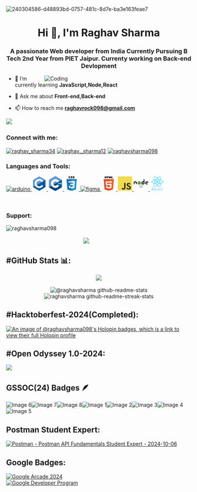 ![240304586-d48893bd-0757-481c-8d7e-ba3e163feae7](https://github.com/user-attachments/assets/2aabe3ad-c9c5-48e4-becd-352c105d0f67)

<h1 align="center">Hi 👋, I'm Raghav Sharma</h1>
<h3 align="center">A passionate Web developer from India Currently Pursuing B Tech 2nd Year from PIET Jaipur. Currenty working on Back-end Devlopment</h3>
<img align="right" alt="Coding" width="400" src="https://cdn.dribbble.com/users/1162077/screenshots/3848914/programmer.gif">



- 🌱 I’m currently learning **JavaScript,Node,React**

- 💬 Ask me about **Front-end,Back-end**

- 📫 How to reach me **raghavrock098@gmail.com**
<img src="https://user-images.githubusercontent.com/74038190/212284100-561aa473-3905-4a80-b561-0d28506553ee.gif" width="900">
<h3 align="left">Connect with me:</h3>
<p align="left">
<a href="https://twitter.com/raghav_sharma34" target="blank"><img align="center" src="https://raw.githubusercontent.com/rahuldkjain/github-profile-readme-generator/master/src/images/icons/Social/twitter.svg" alt="raghav_sharma34" height="30" width="40" /></a>
<a href="https://instagram.com/raghav._sharma12" target="blank"><img align="center" src="https://raw.githubusercontent.com/rahuldkjain/github-profile-readme-generator/master/src/images/icons/Social/instagram.svg" alt="raghav._sharma12" height="30" width="40" /></a>
<a href="https://linkedin.com/in/raghavsharma098" target="blank"><img align="center" src="https://raw.githubusercontent.com/rahuldkjain/github-profile-readme-generator/master/src/images/icons/Social/linked-in-alt.svg" alt="raghavsharma098" height="30" width="40" /></a>  
</p>

<h3 align="left">Languages and Tools:</h3>
<p align="left"> <a href="https://www.arduino.cc/" target="_blank" rel="noreferrer"> <img src="https://cdn.worldvectorlogo.com/logos/arduino-1.svg" alt="arduino" width="40" height="40"/> </a> <a href="https://www.cprogramming.com/" target="_blank" rel="noreferrer"> <img src="https://raw.githubusercontent.com/devicons/devicon/master/icons/c/c-original.svg" alt="c" width="40" height="40"/> </a> <a href="https://www.w3schools.com/cpp/" target="_blank" rel="noreferrer"> <img src="https://raw.githubusercontent.com/devicons/devicon/master/icons/cplusplus/cplusplus-original.svg" alt="cplusplus" width="40" height="40"/> </a> <a href="https://www.w3schools.com/css/" target="_blank" rel="noreferrer"> <img src="https://raw.githubusercontent.com/devicons/devicon/master/icons/css3/css3-original-wordmark.svg" alt="css3" width="40" height="40"/> </a> <a href="https://www.figma.com/" target="_blank" rel="noreferrer"> <img src="https://www.vectorlogo.zone/logos/figma/figma-icon.svg" alt="figma" width="40" height="40"/> </a> <a href="https://www.w3.org/html/" target="_blank" rel="noreferrer"> <img src="https://raw.githubusercontent.com/devicons/devicon/master/icons/html5/html5-original-wordmark.svg" alt="html5" width="40" height="40"/> </a> <a href="https://developer.mozilla.org/en-US/docs/Web/JavaScript" target="_blank" rel="noreferrer"> <img src="https://raw.githubusercontent.com/devicons/devicon/master/icons/javascript/javascript-original.svg" alt="javascript" width="40" height="40"/> </a> <a href="https://nodejs.org" target="_blank" rel="noreferrer"> <img src="https://raw.githubusercontent.com/devicons/devicon/master/icons/nodejs/nodejs-original-wordmark.svg" alt="nodejs" width="40" height="40"/> </a> <a href="https://reactjs.org/" target="_blank" rel="noreferrer"> <img src="https://raw.githubusercontent.com/devicons/devicon/master/icons/react/react-original-wordmark.svg" alt="react" width="40" height="40"/> </a> </p>
<br>
<h3 align="left">Support:</h3>
<p><a href="https://ko-fi.com/raghavsharma098"> <img align="left" src="https://cdn.ko-fi.com/cdn/kofi3.png?v=3" height="50" width="210" alt="raghavsharma098" /></a></p><br><br>
<img src="https://user-images.githubusercontent.com/74038190/212284100-561aa473-3905-4a80-b561-0d28506553ee.gif" width="900">

<h2>#GitHub Stats 📊:</h2>

<p align="center">
<img src="https://github-readme-stats.vercel.app/api/top-langs/?username=raghavsharma098&theme=white&layout=compact"width="48%"/> 
</p>  

<p align="center">
    <img src="https://github-readme-stats-one-bice.vercel.app/api?username=raghavsharma098&show_icons=true&count_private=true&hide_border=true&role=OWNER,ORGANIZATION_MEMBER,COLLABORATOR" width="45%" alt="@raghavsharma github-readme-stats">
  </a>
    <img src="https://github-readme-streak-stats.herokuapp.com?user=raghavsharma098&theme=white&hide_border=true&date_format=M%20j%5B%2C%20Y%5D" width="45%" alt="raghavsharma github-readme-streak-stats">
  </a>
<h2>#Hacktoberfest-2024(Completed):</h2>

[![An image of @raghavsharma098's Holopin badges, which is a link to view their full Holopin profile](https://holopin.me/raghavsharma098)](https://holopin.io/@raghavsharma098)

<h2>#Open Odyssey 1.0-2024:</h2>

<a href="https://credsverse.com/credentials/66b68f34-2840-4d42-bc77-5dc5dbc54a40">
    <img src="https://github.com/user-attachments/assets/18e06fc3-8915-4253-9b81-a13b0f77385a" width="100">
</a>



<h2>GSSOC(24) Badges 🪶</h2>

<img src="https://github.com/user-attachments/assets/96868c30-8c75-4917-a895-d1482eaf1721" alt="Image 6" width="100" /><img src="https://github.com/user-attachments/assets/bce9f02c-88ab-4ae7-b788-1695c8ebf55b" alt="Image 7" width="100" /><img src="https://github.com/user-attachments/assets/c4d7592f-cb8f-4f93-a495-278242fa8faa" alt="Image 8" width="100" /><img src="https://github.com/user-attachments/assets/330d5635-5b4c-48d0-be13-8a645a468315" alt="Image 1" width="100" /><img src="https://github.com/user-attachments/assets/e4e576a8-750c-4662-9096-9f0988b06765" alt="Image 2" width="100" /><img src="https://github.com/user-attachments/assets/a6723f1d-9e68-45b7-b990-08a128cba6d4" alt="Image 3" width="100" /><img src="https://github.com/user-attachments/assets/6723efc1-2d80-44d4-b498-e11f38cfa7e2" alt="Image 4" width="100" /><img src="https://github.com/user-attachments/assets/f03aa395-650a-46b3-ab57-86ad9dd531a5" alt="Image 5" width="100" />



<h2>Postman Student Expert:</h2>
<a href ="https://badgecheck.io?url=https%3A%2F%2Fapi.badgr.io%2Fpublic%2Fassertions%2FaImTi_kOSuWj_EwkDbw8BA">  
    <img src="https://github.com/user-attachments/assets/d3784a31-ba00-4b05-8fb5-87dc0c19ddd2" alt="Postman - Postman API Fundamentals Student Expert - 2024-10-06" width="100"/><br> 
</a>
<h2>Google Badges:</h2>

[![Google Arcade 2024](https://img.shields.io/badge/Google_Arcade_2024-blue?style=for-the-badge&logo=google)](https://www.cloudskillsboost.google/public_profiles/e1ffc1e4-70a6-421c-a729-86687d148c82)&nbsp;&nbsp;&nbsp;&nbsp;&nbsp;&nbsp;&nbsp;&nbsp;&nbsp;<br>[![Google Developer Program](https://img.shields.io/badge/Google_Developer_Program-green?style=for-the-badge&logo=google)](https://g.dev/raghav098)


<!--
**raghavsharma098/raghavsharma098** is a ✨ _special_ ✨ repository because its `README.md` (this file) appears on your GitHub profile.

Here are some ideas to get you started:

- 🔭 I’m currently working on ...
- 🌱 I’m currently learning ...
- 👯 I’m looking to collaborate on ...
- 🤔 I’m looking for help with ...
- 💬 Ask me about ...
- 📫 How to reach me: ...
- 😄 Pronouns: ...
- ⚡ Fun fact: ...
-->
